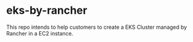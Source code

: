 # eks-by-rancher
This repo intends to help customers to create a EKS Cluster managed by Rancher in a EC2 instance.
